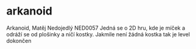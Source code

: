 # arkanoid

Arkanoid, Matěj Nedojedlý NED0057
Jedná se o 2D hru, kde je míček a odráží se od plošinky a ničí kostky. Jakmile není žádná kostka tak je level dokončen
